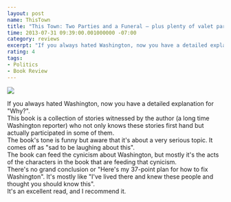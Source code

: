```yaml
---
layout: post
name: ThisTown
title: "This Town: Two Parties and a Funeral — plus plenty of valet parking! — in America’s Gilded Capital"
time: 2013-07-31 09:39:00.001000000 -07:00
category: reviews
excerpt: "If you always hated Washington, now you have a detailed explanation for 'Why?'"
rating: 4
tags:
- Politics
- Book Review
---
```

<img class="imageOnRight" src="{{ site.reviewsImagesFolder }}{{ page.name }}/ThisTownCover.jpg">

<div class="stars" title="{{ page.rating }} Stars" data-percent="{{ page.rating }}"></div>

If you always hated Washington, now you have a detailed explanation for "Why?".  
This book is a collection of stories witnessed by the author (a long time Washington reporter) who not only knows these stories first hand but actually participated in some of them.  
The book's tone is funny but aware that it's about a very serious topic. It comes off as "sad to be laughing about this".  
The book can feed the cynicism about Washington, but mostly it's the acts of the characters in the book that are feeding that cynicism.  
There's no grand conclusion or "Here's my 37-point plan for how to fix Washington". It's mostly like "I've lived there and knew these people and thought you should know this".  
It's an excellent read, and I recommend it.  